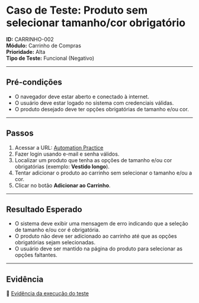# Caso de Teste: Produto sem selecionar tamanho/cor obrigatório

**ID:** CARRINHO-002  
**Módulo:** Carrinho de Compras  
**Prioridade:** Alta  
**Tipo de Teste:** Funcional (Negativo)

---

## Pré-condições
- O navegador deve estar aberto e conectado à internet.  
- O usuário deve estar logado no sistema com credenciais válidas.  
- O produto desejado deve ter opções obrigatórias de tamanho e/ou cor.

---

## Passos
1. Acessar a URL: [Automation Practice](https://www.automationpratice.com.br/)  
2. Fazer login usando e-mail e senha válidos.  
3. Localizar um produto que tenha as opções de tamanho e/ou cor obrigatórias (exemplo: **Vestido longo**).  
4. Tentar adicionar o produto ao carrinho sem selecionar o tamanho e/ou a cor.  
5. Clicar no botão **Adicionar ao Carrinho**.

---

## Resultado Esperado
- O sistema deve exibir uma mensagem de erro indicando que a seleção de tamanho e/ou cor é obrigatória.  
- O produto não deve ser adicionado ao carrinho até que as opções obrigatórias sejam selecionadas.  
- O usuário deve ser mantido na página do produto para selecionar as opções faltantes.

---

## Evidência  
📎 [Evidência da execução do teste](https://drive.google.com/file/d/1_7ltVIC7xPwXbx9s-rG0FIYIG7QSLVhB/view?usp=sharing)
